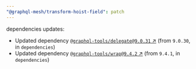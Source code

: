 ```yaml
---
"@graphql-mesh/transform-hoist-field": patch
---
```

dependencies updates:
  - Updated dependency [`@graphql-tools/delegate@9.0.31` ↗︎](https://www.npmjs.com/package/@graphql-tools/delegate/v/9.0.31) (from `9.0.30`, in `dependencies`)
  - Updated dependency [`@graphql-tools/wrap@9.4.2` ↗︎](https://www.npmjs.com/package/@graphql-tools/wrap/v/9.4.2) (from `9.4.1`, in `dependencies`)
